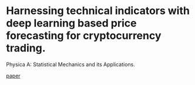 # Harnessing technical indicators with deep learning based price forecasting for cryptocurrency trading.
Physica A: Statistical Mechanics and its Applications.

[paper](https://www.sciencedirect.com/science/article/abs/pii/S0378437125000111)
